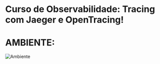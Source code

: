# Curso de Observabilidade: Tracing com Jaeger e OpenTracing!

# AMBIENTE:
![Ambiente](https://github.com/charlespsc/Curso_Rastreamento/assets/81668900/26480a51-e24f-494c-a5c4-ba50d7656963)


